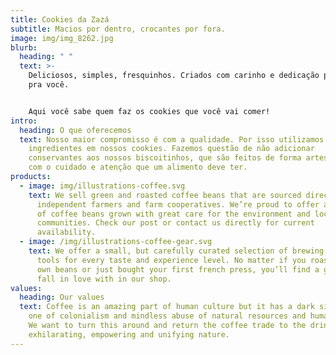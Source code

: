 ```yaml
---
title: Cookies da Zazá
subtitle: Macios por dentro, crocantes por fora.
image: img/img_8262.jpg
blurb:
  heading: " "
  text: >-
    Deliciosos, simples, fresquinhos. Criados com carinho e dedicação pela Zazá
    pra você.


    Aqui você sabe quem faz os cookies que você vai comer!
intro:
  heading: O que oferecemos
  text: Nosso maior compromisso é com a qualidade. Por isso utilizamos os melhores
    ingredientes em nossos cookies. Fazemos questão de não adicionar
    conservantes aos nossos biscoitinhos, que são feitos de forma artesanal e
    com o cuidado e atenção que um alimento deve ter.
products:
  - image: img/illustrations-coffee.svg
    text: We sell green and roasted coffee beans that are sourced directly from
      independent farmers and farm cooperatives. We’re proud to offer a variety
      of coffee beans grown with great care for the environment and local
      communities. Check our post or contact us directly for current
      availability.
  - image: /img/illustrations-coffee-gear.svg
    text: We offer a small, but carefully curated selection of brewing gear and
      tools for every taste and experience level. No matter if you roast your
      own beans or just bought your first french press, you’ll find a gadget to
      fall in love with in our shop.
values:
  heading: Our values
  text: Coffee is an amazing part of human culture but it has a dark side too –
    one of colonialism and mindless abuse of natural resources and human lives.
    We want to turn this around and return the coffee trade to the drink’s
    exhilarating, empowering and unifying nature.
---
```

